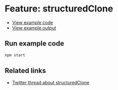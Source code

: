 # Feature: structuredClone

- [View example code](./example.js)
- [View example output](./example-output.txt)

## Run example code

```bash
npm start
```

## Related links

- [Twitter thread about structuredClone](https://twitter.com/simonplend/status/1483789097734918152)

<!-- TODO: Include a screenshot of the tweet -->

<!-- TODO: Add link to blog post -->
